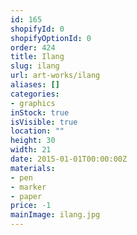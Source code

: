 ```yaml
---
id: 165
shopifyId: 0
shopifyOptionId: 0
order: 424
title: Ilang
slug: ilang
url: art-works/ilang
aliases: []
categories:
- graphics
inStock: true
isVisible: true
location: ""
height: 30
width: 21
date: 2015-01-01T00:00:00Z
materials:
- pen
- marker
- paper
price: -1
mainImage: ilang.jpg
---
```

